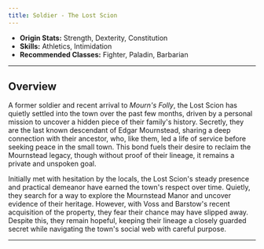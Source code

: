 ```yaml
---
title: Soldier - The Lost Scion
---
```



- **Origin Stats:** Strength, Dexterity, Constitution  
- **Skills:** Athletics, Intimidation  
- **Recommended Classes:** Fighter, Paladin, Barbarian  

---

## Overview

A former soldier and recent arrival to *Mourn's Folly*, the Lost Scion has quietly settled into the town over the past few months, driven by a personal mission to uncover a hidden piece of their family's history. Secretly, they are the last known descendant of Edgar Mournstead, sharing a deep connection with their ancestor, who, like them, led a life of service before seeking peace in the small town. This bond fuels their desire to reclaim the Mournstead legacy, though without proof of their lineage, it remains a private and unspoken goal.

Initially met with hesitation by the locals, the Lost Scion's steady presence and practical demeanor have earned the town's respect over time. Quietly, they search for a way to explore the Mournstead Manor and uncover evidence of their heritage. However, with Voss and Barstow's recent acquisition of the property, they fear their chance may have slipped away. Despite this, they remain hopeful, keeping their lineage a closely guarded secret while navigating the town's social web with careful purpose.

---
